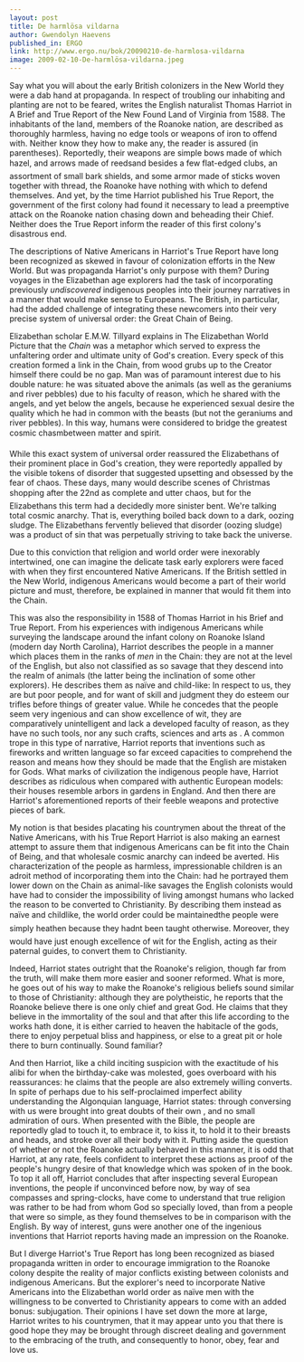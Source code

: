 ```yaml
---
layout: post
title: De harmlösa vildarna
author: Gwendolyn Haevens
published_in: ERGO
link: http://www.ergo.nu/bok/20090210-de-harmlosa-vildarna
image: 2009-02-10-De-harmlösa-vildarna.jpeg
---
```

Say what you will about the early British colonizers in the New World they were a dab hand at propaganda. <!--more-->
In respect of troubling our inhabiting and planting are not to be feared, writes the English naturalist Thomas Harriot in A Brief and True Report of the New Found Land of Virginia from 1588. The inhabitants of the land, members of the Roanoke nation, are described as thoroughly harmless, having no edge tools or weapons of iron to offend with. Neither know they how to make any, the reader is assured (in parentheses). Reportedly, their weapons are simple bows made of which hazel, and arrows made of reedsand besides a few flat-edged clubs, an assortment of small bark shields, and some armor made of sticks woven together with thread, the Roanoke have nothing with which to defend themselves. And yet, by the time Harriot published his True Report, the government of the first colony had found it necessary to lead a preemptive attack on the Roanoke nation chasing down and beheading their Chief. Neither does the True Report inform the reader of this first colony's disastrous end.

The descriptions of Native Americans in Harriot's True Report have long been recognized as skewed in favour of colonization efforts in the New World. But was propaganda Harriot's only purpose with them? During voyages in the Elizabethan age explorers had the task of incorporating previously *undiscovered* indigenous peoples into their journey narratives in a manner that would make sense to Europeans. The British, in particular, had the added challenge of integrating these newcomers into their very precise system of universal order: the Great Chain of Being.

Elizabethan scholar E.M.W. Tillyard explains in The Elizabethan World Picture that the *Chain* was a metaphor which served to express the unfaltering order and ultimate unity of God's creation. Every speck of this creation formed a link in the Chain, from wood grubs up to the Creator himself there could be no gap. Man was of paramount interest due to his double nature: he was situated above the animals (as well as the geraniums and river pebbles) due to his faculty of reason, which he shared with the angels, and yet below the angels, because he experienced sexual desire the quality which he had in common with the beasts (but not the geraniums and river pebbles). In this way, humans were considered to bridge the greatest cosmic chasmbetween matter and spirit.

While this exact system of universal order reassured the Elizabethans of their prominent place in God's creation, they were reportedly appalled by the visible tokens of disorder that suggested upsetting and obsessed by the fear of chaos. These days, many would describe scenes of Christmas shopping after the 22nd as complete and utter chaos, but for the Elizabethans this term had a decidedly more sinister bent. We're talking total cosmic anarchy. That is, everything boiled back down to a dark, oozing sludge. The Elizabethans fervently believed that disorder (oozing sludge) was a product of sin that was perpetually striving to take back the universe.

Due to this conviction that religion and world order were inexorably intertwined, one can imagine the delicate task early explorers were faced with when they first encountered Native Americans. If the British settled in the New World, indigenous Americans would become a part of their world picture and must, therefore, be explained in manner that would fit them into the Chain.

This was also the responsibility in 1588 of Thomas Harriot in his Brief and True Report. From his experiences with indigenous Americans while surveying the landscape around the infant colony on Roanoke Island (modern day North Carolina), Harriot describes the people in a manner which places them in the ranks of *men* in the Chain: they are not at the level of the English, but also not classified as so savage that they descend into the realm of animals (the latter being the inclination of some other explorers). He describes them as naïve and child-like: In respect to us, they are but poor people, and for want of skill and judgment they do esteem our trifles before things of greater value. While he concedes that the people seem very ingenious and can show excellence of wit, they are comparatively unintelligent and lack a developed faculty of reason, as they have no such tools, nor any such crafts, sciences and arts as . A common trope in this type of narrative, Harriot reports that inventions such as fireworks and written language so far exceed capacities to comprehend the reason and means how they should be made that the English are mistaken for Gods. What marks of civilization the indigenous people have, Harriot describes as ridiculous when compared with authentic European models: their houses resemble arbors in gardens in England. And then there are Harriot's aforementioned reports of their feeble weapons and protective pieces of bark.

My notion is that besides placating his countrymen about the threat of the Native Americans, with his True Report Harriot is also making an earnest attempt to assure them that indigenous Americans can be fit into the Chain of Being, and that wholesale cosmic anarchy can indeed be averted. His characterization of the people as harmless, impressionable children is an adroit method of incorporating them into the Chain: had he portrayed them lower down on the Chain as animal-like savages the English colonists would have had to consider the impossibility of living amongst humans who lacked the reason to be converted to Christianity. By describing them instead as naïve and childlike, the world order could be maintainedthe people were simply heathen because they hadnt been taught otherwise. Moreover, they would have just enough excellence of wit for the English, acting as their paternal guides, to convert them to Christianity.

Indeed, Harriot states outright that the Roanoke's religion, though far from the truth, will make them more easier and sooner reformed. What is more, he goes out of his way to make the Roanoke's religious beliefs sound similar to those of Christianity: although they are polytheistic, he reports that the Roanoke believe there is one only chief and great God. He claims that they believe in the immortality of the soul and that after this life according to the works hath done, it is either carried to heaven the habitacle of the gods, there to enjoy perpetual bliss and happiness, or else to a great pit or hole there to burn continually. Sound familiar?

And then Harriot, like a child inciting suspicion with the exactitude of his alibi for when the birthday-cake was molested, goes overboard with his reassurances: he claims that the people are also extremely willing converts. In spite of perhaps due to his self-proclaimed imperfect ability understanding the Algonquian language, Harriot states: through conversing with us were brought into great doubts of their own , and no small admiration of ours. When presented with the Bible, the people are reportedly glad to touch it, to embrace it, to kiss it, to hold it to their breasts and heads, and stroke over all their body with it. Putting aside the question of whether or not the Roanoke actually behaved in this manner, it is odd that Harriot, at any rate, feels confident to interpret these actions as proof of the people's hungry desire of that knowledge which was spoken of in the book. To top it all off, Harriot concludes that after inspecting several European inventions, the people if unconvinced before now, by way of sea compasses and spring-clocks, have come to understand that true religion was rather to be had from whom God so specially loved, than from a people that were so simple, as they found themselves to be in comparison with the English. By way of interest, guns were another one of the ingenious inventions that Harriot reports having made an impression on the Roanoke.

But I diverge Harriot's True Report has long been recognized as biased propaganda written in order to encourage immigration to the Roanoke colony despite the reality of major conflicts existing between colonists and indigenous Americans. But the explorer's need to incorporate Native Americans into the Elizabethan world order as naïve men with the willingness to be converted to Christianity appears to come with an added bonus: subjugation. Their opinions I have set down the more at large, Harriot writes to his countrymen, that it may appear unto you that there is good hope they may be brought through discreet dealing and government to the embracing of the truth, and consequently to honor, obey, fear and love us.
